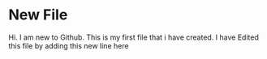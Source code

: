 # New File

Hi. I am new to Github.
This is my first file that i have created.
I have Edited this file by adding this new line here
